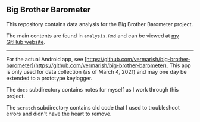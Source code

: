 ## Big Brother Barometer

This repository contains data analysis for the Big Brother Barometer project. 

The main contents are found in `analysis.Rmd` and can be viewed at [my GitHub website](https://vermarish.github.io).

----

For the actual Android app, see [https://github.com/vermarish/big-brother-barometer](https://github.com/vermarish/big-brother-barometer). This app is only used for data collection (as of March 4, 2021) and may one day be extended to a prototype keylogger.

The `docs` subdirectory contains notes for myself as I work through this project.

The `scratch` subdirectory contains old code that I used to troubleshoot errors and didn't have the heart to remove.

